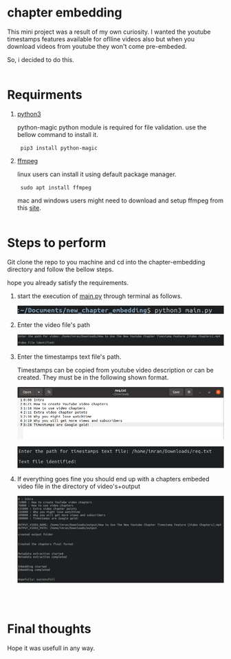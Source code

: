 # chapter embedding

This mini project was a result of my own curiosity. I wanted the youtube timestamps features available for oflline
videos also but when you download videos from youtube they won't come pre-embeded.

So, i decided to do this.
<br><br>
# Requirments
1) [python3](https://www.python.org/downloads/)

    python-magic python module is required for file validation. use the bellow command to install it.

        pip3 install python-magic

2) [ffmpeg](https://ffmpeg.org/download.html)

    linux users can install it using default package manager.

        sudo apt install ffmpeg

    mac and windows users might need to download and setup ffmpeg from this [site](https://ffmpeg.org/download.html).
<br><br>
# Steps to perform

Git clone the repo to you machine and cd into the chapter-embedding directory and follow the bellow steps.

hope you already satisfy the requirements.

1. start the execution of [main.py]((https://raw.githubusercontent.com/BeastImran/chapter-embedding/main/main.py)) through terminal as follows.

    ![python3 main.py](./images/first.png)

2. Enter the video file's path

    ![Enter videos path](./images/second.png)

3. Enter the timestamps text file's path. 
    
    Timestamps can be copied from youtube video description or can be created. They must be in the following shown format.

    ![timestamps format example](./images/demo_req_text_file.png)

    ![text file path](./images/third.png)

4. If everything goes fine you should end up with a chapters embeded video file in the directory of video's+output

    ![final output](./images/final_output.png)

<br><br>
# Final thoughts

Hope it was usefull in any way.
